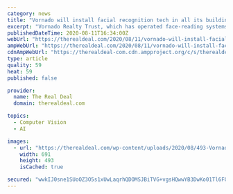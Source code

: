 ```yaml
---
category: news
title: "Vornado will install facial recognition tech in all its buildings"
excerpt: "Vornado Realty Trust, which has operated face-reading systems at a handful of properties for the past five years, now plans to expand the technology across its entire portfolio."
publishedDateTime: 2020-08-11T16:34:00Z
webUrl: "https://therealdeal.com/2020/08/11/vornado-will-install-facial-recognition-tech-in-all-its-buildings/"
ampWebUrl: "https://therealdeal.com/2020/08/11/vornado-will-install-facial-recognition-tech-in-all-its-buildings/amp/"
cdnAmpWebUrl: "https://therealdeal-com.cdn.ampproject.org/c/s/therealdeal.com/2020/08/11/vornado-will-install-facial-recognition-tech-in-all-its-buildings/amp/"
type: article
quality: 59
heat: 59
published: false

provider:
  name: The Real Deal
  domain: therealdeal.com

topics:
  - Computer Vision
  - AI

images:
  - url: "https://therealdeal.com/wp-content/uploads/2020/08/493-Vornado-to-install-facial-recognition-technology-in-all-of-its-buildings.jpg"
    width: 691
    height: 493
    isCached: true

secured: "wwkIJ0sne1SUoOZ3O5s1xUwLaqrhQDOMSJBiTVG+vgsHQwwYB3DwKo01Tl6FOS/o7CC/wlRu22CTiB9BNHyU81hRtdWMLO3WJK6kVy+npovLKX1ux2AmYhAn4pBgym3uEBEvJcBYGtMp1hXWgQWDz6k/3LH/T11hjSgoOM6+V0FeAWOzAA1TfEWRcL/hffslgAPwvCOAKJlSo0fqU6TtbViknvSHsi9ZIRjPhjBzlRDcLZP0QAD2TrpEbarLE3dzySmsFvQVrJr1lReNeVg70D0yBr3hsoW4Csj0IrQ46GUWmLtccgd7m35VTN7wHDK5g70QF+5hedKphbpn/ldlYA==;3GkJK6M8nuCJN1y3KEmSyA=="
---
```



